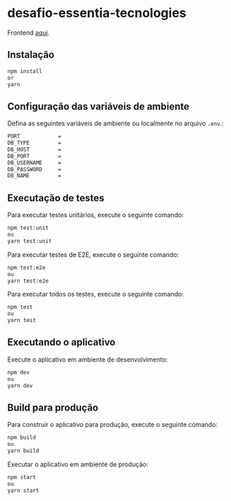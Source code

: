 # desafio-essentia-tecnologies

Frontend [aqui](https://github.com/fernandohenriq/desafio-essentia-tecnologies-angular).

## Instalação

```bash
npm install
or
yarn
```

## Configuração das variáveis de ambiente

Defina as seguintes variáveis de ambiente ou localmente no arquivo `.env`.:

```bash
PORT            =
DB_TYPE         =
DB_HOST         =
DB_PORT         =
DB_USERNAME     =
DB_PASSWORD     =
DB_NAME         =
```

## Executação de testes

Para executar testes unitários, execute o seguinte comando:

```bash
npm test:unit
ou
yarn test:unit
```

Para executar testes de E2E, execute o seguinte comando:

```bash
npm test:e2e
ou
yarn test:e2e
```

Para executar todos os testes, execute o seguinte comando:

```bash
npm test
ou
yarn test
```

## Executando o aplicativo

Execute o aplicativo em ambiente de desenvolvimento:

```bash
npm dev
ou
yarn dev
```

## Build para produção

Para construir o aplicativo para produção, execute o seguinte comando:

```bash
npm build
ou
yarn build
```

Executar o aplicativo em ambiente de produção:

```bash
npm start
ou
yarn start
```
